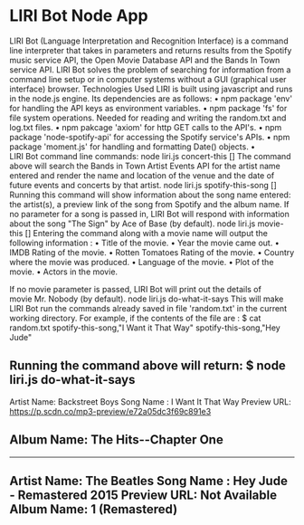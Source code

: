 # LIRI Bot Node App
LIRI Bot (Language Interpretation and Recognition Interface) is a command line interpreter that takes in parameters and returns results from the Spotify music service API, the Open Movie Database API and the Bands In Town service API. LIRI Bot solves the problem of searching for information from a command line setup or in computer systems without a GUI (graphical user interface) browser.
Technologies Used
LIRI is built using javascript and runs in the node.js engine. Its dependencies are as follows:
	•	npm package 'env' for handling the API keys as environment variables.
	•	npm package 'fs' for file system operations. Needed for reading and writing the random.txt and log.txt files.
	•	npm pakcage 'axiom' for http GET calls to the API's.
	•	npm package 'node-spotify-api' for accessing the Spotify service's APIs.
	•	npm package 'moment.js' for handling and formatting Date() objects.
	•	
LIRI Bot command line commands:
node liri.js concert-this [<artist name>]
The command above will search the Bands in Town Artist Events API for the artist name entered and render the name and location of the venue and the date of future events and concerts by that artist.
node liri.js spotify-this-song [<song name>]
Running this command will show information about the song name entered: the artist(s), a preview link of the song from Spotify and the album name. If no parameter for a song is passed in, LIRI Bot will respond with information about the song "The Sign" by Ace of Base (by default). 
node liri.js movie-this [<movie name>]
Entering the command along with a movie name will output the following information :
	•	Title of the movie.
	•	Year the movie came out.
	•	IMDB Rating of the movie.
	•	Rotten Tomatoes Rating of the movie.
	•	Country where the movie was produced.
	•	Language of the movie.
	•	Plot of the movie.
	•	Actors in the movie.

If no movie parameter is passed, LIRI Bot will print out the details of movie Mr. Nobody (by default). 
node liri.js do-what-it-says 
This will make LIRI Bot run the commands already saved in file 'random.txt' in the current working directory. For example, if the contents of the file are :
$ cat random.txt
spotify-this-song,"I Want it That Way"
spotify-this-song,"Hey Jude"

Running the command above will return:
$ node liri.js do-what-it-says
-----------------------------------------------------------
Artist Name: Backstreet Boys
Song Name  : I Want It That Way
Preview URL: https://p.scdn.co/mp3-preview/e72a05dc3f69c891e3

Album  Name: The Hits--Chapter One
-----------------------------------------------------------
-----------------------------------------------------------
Artist Name: The Beatles
Song Name  : Hey Jude - Remastered 2015
Preview URL: Not Available
Album  Name: 1 (Remastered)
-----------------------------------------------------------
